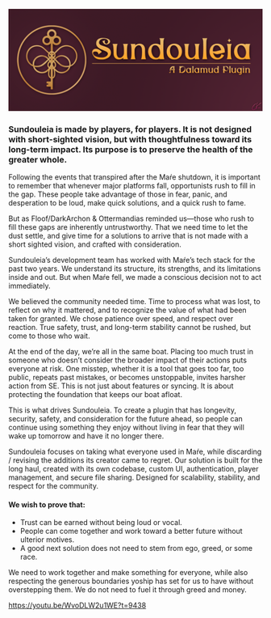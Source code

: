 ![Banner Image](https://raw.githubusercontent.com/Sundouleia/repo/main/Images/Banner.png)
### Sundouleia is made by players, for players. It is not designed with short-sighted vision, but with thoughtfulness toward its long-term impact. Its purpose is to preserve the health of the greater whole.

Following the events that transpired after the Maŕe shutdown, it is important to remember that whenever major platforms fall, opportunists rush to fill in the gap. These people take advantage of those in fear, panic, and desperation to be loud, make quick solutions, and a quick rush to fame. 

But as Floof/DarkArchon & Ottermandias reminded us—those who rush to fill these gaps are inherently untrustworthy. That we need time to let the dust settle, and give time for a solutions to arrive that is not made with a short sighted vision, and crafted with consideration.

Sundouleia’s development team has worked with Maŕe’s tech stack for the past two years. We understand its structure, its strengths, and its limitations inside and out. But when Maŕe fell, we made a conscious decision not to act immediately.

We believed the community needed time. Time to process what was lost, to reflect on why it mattered, and to recognize the value of what had been taken for granted. We chose patience over speed, and respect over reaction. True safety, trust, and long-term stability cannot be rushed, but come to those who wait.

At the end of the day, we’re all in the same boat. Placing too much trust in someone who doesn’t consider the broader impact of their actions puts everyone at risk. One misstep, whether it is a tool that goes too far, too public, repeats past mistakes, or becomes unstoppable, invites harsher action from SE. This is not just about features or syncing. It is about protecting the foundation that keeps our boat afloat.

This is what drives Sundouleia. To create a plugin that has longevity, security, safety, and consideration for the future ahead, so people can continue using something they enjoy without living in fear that they will wake up tomorrow and have it no longer there.

Sundouleia focuses on taking what everyone used in Maŕe, while discarding / revising the additions its creator came to regret. Our solution is built for the long haul, created with its own codebase, custom UI, authentication, player management, and secure file sharing. Designed for scalability, stability, and respect for the community.

#### We wish to prove that:
- Trust can be earned without being loud or vocal.
- People can come together and work toward a better future without ulterior motives.
- A good next solution does not need to stem from ego, greed, or some race.

We need to work together and make something for everyone, while also respecting the generous boundaries yoship has set for us to have without overstepping them. We do not need to fuel it through greed and money.

https://youtu.be/WvoDLW2u1WE?t=9438
